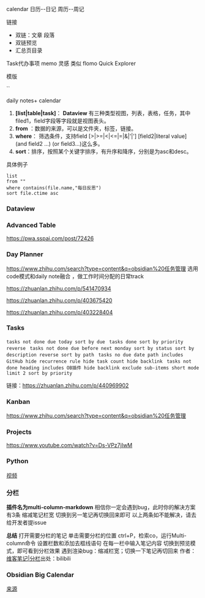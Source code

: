 



calendar
日历--日记
周历--周记

链接
- 双链：文章  段落
- 双链预览 
- 汇总页目录


Task代办事项
memo  灵感 类似 flomo
Quick Explorer

模版

``


daily notes+ calendar
1.  **[list|table|task]**： **Dataview** 有三种类型视图，列表，表格，任务，其中filed1，field字段等字段就是视图表头。
2.  **from** ：数据的来源，可以是文件夹，标签，链接。
3.  **where**： 筛选条件，支持field [>|>=|<|<=|=|&|'|'] [field2|literal value] (and field2 ...) (or field3...)这么多。
4.  **sort**：排序，按照某个关键字排序，有升序和降序，分别是为asc和desc。

具体例子
```text
list 
from ""
where contains(file.name,"每日反思")
sort file.ctime asc
```



### Dataview




### Advanced Table

https://pwa.sspai.com/post/72426



### Day Planner
https://www.zhihu.com/search?type=content&q=obsidian%20任务管理
选用code模式和daily note融合 ，做工作时间分配的日常track

https://zhuanlan.zhihu.com/p/541470934

https://zhuanlan.zhihu.com/p/403675420

https://zhuanlan.zhihu.com/p/403228404

### Tasks

```tasks not done due today sort by due ``` ```tasks done sort by priority reverse ``` ```tasks not done due before next monday sort by status sort by description reverse sort by path ``` ```tasks no due date path includes GitHub hide recurrence rule hide task count hide backlink ``` ```tasks not done heading includes OB插件 hide backlink exclude sub-items short mode limit 2 sort by priority ```


链接：https://zhuanlan.zhihu.com/p/440969902  

### Kanban
https://www.zhihu.com/search?type=content&q=obsidian%20任务管理


### Projects
https://www.youtube.com/watch?v=Ds-VPz7jIwM


### Python 
[视频](https://www.bilibili.com/video/BV1ze411K7bT/?is_story_h5=false&p=1&share_from=ugc&share_medium=android&share_plat=android&share_session_id=2bc60bec-ea91-4271-b017-af28840ced45&share_source=WEIXIN&share_tag=s_i&timestamp=1665159708&unique_k=zztmQBt&vd_source=3350fde2c0b267b819f3295c9b128088)


### 分栏

**插件名为multi-column-markdown**
相信你一定会遇到bug，此时你的解决方案有3条
缩减笔记栏宽
切换到另一笔记再切换回来即可
以上两条如不能解决，请去给开发者提issue

**总结**
打开需要分栏的笔记
单击需要分栏的位置
ctrl+P，检索co，运行Multi-column命令
设置栏数和添加去框线语句
在每一栏中输入笔记内容
切换到预览模式，即可看到分栏效果
遇到渲染bug：缩减栏宽；切换一下笔记再切回来
 作者：[维客笔记|分栏](https://www.bilibili.com/read/cv16275035?from=search&spm_id_from=333.337.0.0 )出处：bilibili




###  Obsidian Big Calendar
[来源](https://weibo.com/ttarticle/p/show?id=2309404741132801409689)


